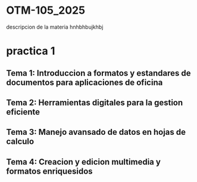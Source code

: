 # OTM-105_2025
descripcion de la materia hnhbhbujkhbj
# practica 1
## Tema 1: Introduccion a formatos y estandares de documentos para aplicaciones de oficina 
## Tema 2: Herramientas digitales para la gestion eficiente 
## Tema 3: Manejo avansado de datos en hojas de calculo 
## Tema 4: Creacion y edicion multimedia y formatos enriquesidos 
